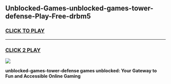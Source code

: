 
## Unblocked-Games-unblocked-games-tower-defense-Play-Free-drbm5
<h3>
<a href="https://premium76.site?title=unblocked-games-tower-defense&ref=22A">CLICK TO PLAY</a></h3>
<hr>

<h3>
<a href="https://premium76.site?title=unblocked-games-tower-defense&ref=22A">CLICK 2 PLAY</a>
  
</h3>

<a href="https://premium76.site?title=unblocked-games-tower-defense&ref=22A"><img src="https://clearcache.store/games.png"></a>


**unblocked-games-tower-defense games unblocked: Your Gateway to Fun and Accessible Online Gaming**
